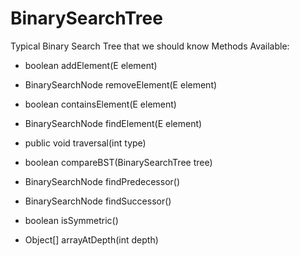 # BinarySearchTree

Typical Binary Search Tree that we should know
Methods Available:

- boolean addElement(E element)

- BinarySearchNode<E> removeElement(E element)

- boolean containsElement(E element)

- BinarySearchNode<E> findElement(E element)

- public void traversal(int type)

- boolean compareBST(BinarySearchTree<E> tree)

- BinarySearchNode<E> findPredecessor()

- BinarySearchNode<E> findSuccessor()

- boolean isSymmetric()

- Object[] arrayAtDepth(int depth)
